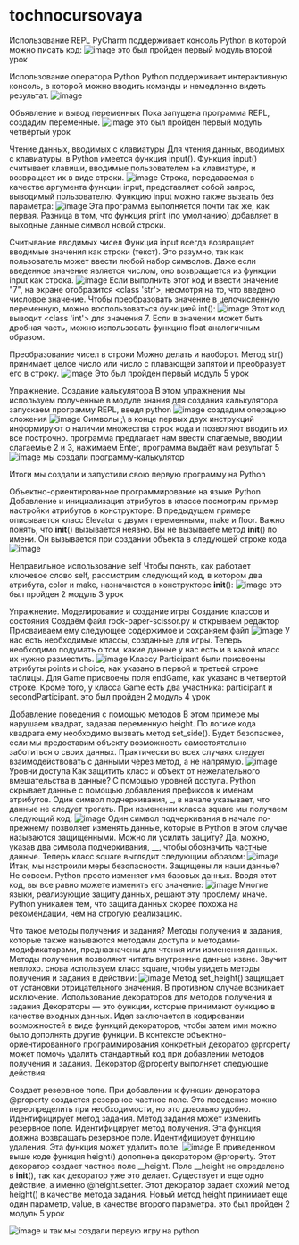 # tochnocursovaya
Использование REPL
PyCharm поддерживает консоль Python в которой можно писать код:
![image](https://user-images.githubusercontent.com/90445300/149093026-368a4f68-d5f7-4d34-838e-5835b2045a67.png)
это был пройден первый модуль второй урок

Использование оператора Python
Python поддерживает интерактивную консоль, в которой можно вводить команды и немедленно видеть результат.
![image](https://user-images.githubusercontent.com/90445300/149491778-6d0de152-72b3-44d1-b565-9841018417e1.png)

Объявление и вывод переменных
Пока запущена программа REPL, создадим переменные.
![image](https://user-images.githubusercontent.com/90445300/149492386-323d2d2b-836d-4ef0-bced-aef1d8a41c77.png)
это был пройден первый модуль четвёртый урок

Чтение данных, вводимых с клавиатуры
Для чтения данных, вводимых с клавиатуры, в Python имеется функция input(). Функция input() считывает клавиши, вводимые пользователем на клавиатуре, и возвращает их в виде строки.
![image](https://user-images.githubusercontent.com/90445300/149907732-0597cde9-1507-4e01-8aea-614229fbe4d6.png)
Строка, передаваемая в качестве аргумента функции input, представляет собой запрос, выводимый пользователю.
Функцию input можно также вызвать без параметра:
![image](https://user-images.githubusercontent.com/90445300/149908080-e147e733-fecf-463c-969d-af501b03a6f3.png)
Эта программа выполняется почти так же, как первая. Разница в том, что функция print (по умолчанию) добавляет в выходные данные символ новой строки.

Считывание вводимых чисел
Функция input всегда возвращает вводимые значения как строки (текст). Это разумно, так как пользователь может ввести любой набор символов. Даже если введенное значение является числом, оно возвращается из функции input как строка.
![image](https://user-images.githubusercontent.com/90445300/149909223-e7c22960-7313-485d-ad06-afed0d8e2ff4.png)
Если выполнить этот код и ввести значение "7", на экране отобразится <class 'str'>, несмотря на то, что введено числовое значение. Чтобы преобразовать значение в целочисленную переменную, можно воспользоваться функцией int():
![image](https://user-images.githubusercontent.com/90445300/149909495-9dbdeb03-8aab-4a77-994b-510e976b8a30.png)
Этот код выводит <class 'int'> для значения 7. Если в значении может быть дробная часть, можно использовать функцию float аналогичным образом.

Преобразование чисел в строки
Можно делать и наоборот. Метод str() принимает целое число или число с плавающей запятой и преобразует его в строку.
![image](https://user-images.githubusercontent.com/90445300/149909843-c78e4f35-cbd9-48b8-967e-0f1208d325fb.png)
Это был пройден первый модуль 5 урок

Упражнение. Создание калькулятора
В этом упражнении мы используем полученные в модуле знания для создания калькулятора
запускаем программу REPL, введя python
![image](https://user-images.githubusercontent.com/90445300/149912474-0252e695-91b7-473f-83da-facd9988d0a1.png)
создадим операцию сложения
![image](https://user-images.githubusercontent.com/90445300/149915816-b274a2aa-46b4-411f-8e9e-b152b19fa3ac.png)
Символы ;\ в конце первых двух инструкций информируют о наличии множества строк кода и позволяют вводить их все построчно.
программа предлагает нам ввести слагаемые, вводим слагаемые 2 и 3, нажимаем Enter, программа выдаёт нам результат 5
![image](https://user-images.githubusercontent.com/90445300/149916654-9c8c690f-3d34-4097-bdc3-4db959d479be.png)
мы создали программу-калькулятор

Итоги
мы создали и запустили свою первую программу на Python


Объектно-ориентированное программирование на языке Python
Добавление и инициализация атрибутов в классе
посмотрим пример настройки атрибутов в конструкторе:
В предыдущем примере описывается класс Elevator с двумя переменными, make и floor. Важно понять, что __init__() вызывается неявно. Вы не вызываете метод __init__() по имени. Он вызывается при создании объекта в следующей строке кода
![image](https://user-images.githubusercontent.com/90445300/150093829-ef0ec73c-f0a2-41c0-9fcf-32e859e868be.png)

Неправильное использование self
Чтобы понять, как работает ключевое слово self, рассмотрим следующий код, в котором два атрибута, color и make, назначаются в конструкторе __init__():
![image](https://user-images.githubusercontent.com/90445300/150491508-d6f27f67-0c04-4d57-b580-c4c517207e84.png)
это был пройден 2 модуль 3 урок


Упражнение. Моделирование и создание игры
Создание классов и состояния
Создаём файл rock-paper-scissor.py и открываем редактор
Присваиваем ему следующее содержимое и сохраняем файл
![image](https://user-images.githubusercontent.com/90445300/150504878-85ea2c0a-2154-4b9f-8e99-cdbb27e0a6ef.png)
У нас есть необходимые классы, созданные для игры. Теперь необходимо подумать о том, какие данные у нас есть и в какой класс их нужно разместить.
![image](https://user-images.githubusercontent.com/90445300/150505289-4fa9e34e-9566-457b-9b23-79a076dfc21d.png)
Классу Participant были присвоены атрибуты points и choice, как указано в первой и третьей строке таблицы.
Для Game присвоены поля endGame, как указано в четвертой строке. Кроме того, у класса Game есть два участника: participant и secondParticipant.
это был пройден 2 модуль 4 урок

Добавление поведения с помощью методов
В этом примере мы нарушаем квадрат, задавая переменную height. По логике кода квадрата ему необходимо вызвать метод set_side(). Будет безопаснее, если мы предоставим объекту возможность самостоятельно заботиться о своих данных. Практически во всех случаях следует взаимодействовать с данными через метод, а не напрямую.
![image](https://user-images.githubusercontent.com/90445300/151510540-43fdd90f-3fcd-47f2-9ec7-c1baa415237e.png)
Уровни доступа
Как защитить класс и объект от нежелательного вмешательства в данные? С помощью уровней доступа.
Python скрывает данные с помощью добавления префиксов к именам атрибутов. Один символ подчеркивания, _, в начале указывает, что данные не следует трогать. При изменении класса square мы получаем следующий код:
![image](https://user-images.githubusercontent.com/90445300/151511100-02296c25-7385-4100-9a1a-7c696f4c2d79.png)
Один символ подчеркивания в начале по-прежнему позволяет изменять данные, которые в Python в этом случае называются защищенными. Можно ли усилить защиту? Да, можно, указав два символа подчеркивания, __, чтобы обозначить частные данные. Теперь класс square выглядит следующим образом:
![image](https://user-images.githubusercontent.com/90445300/151511250-f02866f4-9975-4ee3-8038-f589250e01a0.png)
Итак, мы настроили меры безопасности. Защищены ли наши данные? Не совсем. Python просто изменяет имя базовых данных. Вводя этот код, вы все равно можете изменить его значение:
![image](https://user-images.githubusercontent.com/90445300/151511365-d20ffc2a-614e-4c81-8bd1-b2ec0031fee1.png)
Многие языки, реализующие защиту данных, решают эту проблему иначе. Python уникален тем, что защита данных скорее похожа на рекомендации, чем на строгую реализацию.

Что такое методы получения и задания?
Методы получения и задания, которые также называются методами доступа и методами-модификаторами, предназначены для чтения или изменения данных. Методы получения позволяют читать внутренние данные извне. Звучит неплохо.
снова используем класс square, чтобы увидеть методы получения и задания в действии:
![image](https://user-images.githubusercontent.com/90445300/151511952-c5781b8e-a8cf-43ea-8483-13148faff840.png)
Метод set_height() защищает от установки отрицательного значения. В противном случае возникает исключение.
Использование декораторов для методов получения и задания
Декораторы — это функции, которые принимают функцию в качестве входных данных. Идея заключается в кодировании возможностей в виде функций декораторов, чтобы затем ими можно было дополнять другие функции.
В контексте объектно-ориентированного программирования конкретный декоратор @property может помочь удалить стандартный код при добавлении методов получения и задания. Декоратор @property выполняет следующие действия:

Создает резервное поле. При добавлении к функции декоратора @property создается резервное частное поле. Это поведение можно переопределить при необходимости, но это довольно удобно.
Идентифицирует метод задания. Метод задания может изменить резервное поле.
Идентифицирует метод получения. Эта функция должна возвращать резервное поле.
Идентифицирует функцию удаления. Эта функция может удалить поле.
![image](https://user-images.githubusercontent.com/90445300/151512309-96667f7c-5eb3-4f6e-b1b4-7da0bdecb112.png)
В приведенном выше коде функция height() дополнена декоратором @property. Этот декоратор создает частное поле __height. Поле __height не определено в __init__(), так как декоратор уже это делает. Существует и еще одно действие, а именно @height.setter. Этот декоратор задает схожий метод height() в качестве метода задания. Новый метод height принимает еще один параметр, value, в качестве второго параметра.
это был пройден 2 модуль 5 урок

![image](https://user-images.githubusercontent.com/90445300/151529735-a167e9ee-2da5-4623-9489-2834a06c4802.png)
и так мы создали первую игру на python
